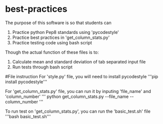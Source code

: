 # best-practices
The purpose of this software is so that students can
1. Practice python Pep8 standards using 'pycodestyle'
2. Practice best practices in 'get_column_stats.py'
3. Practice testing code using bash script

Though the actual function of these files is to:
1. Calculate mean and standard deviation of tab separated input file
2. Run tests through bash script

#File instruction
For 'style.py' file, you will need to install pycodestyle
'''pip install pycodestyle'''

For 'get_column_stats.py' file, you can run it by inputing 'file_name' and 'column_number'
'''
python get_column_stats.py --file_name --column_number
'''

To run test on 'get_column_stats.py', you can run the 'basic_test.sh' file
'''bash basic_test.sh'''
